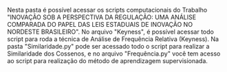 Nesta pasta é possível acessar os scripts computacionais do Trabalho "INOVAÇÃO SOB A PERSPECTIVA DA REGULAÇÃO: UMA ANÁLISE COMPARADA DO PAPEL DAS LEIS ESTADUAIS DE INOVAÇÃO NO NORDESTE BRASILEIRO". No arquivo "Keyness", é possível acessar todo script para roda a técnica de Análise de Frequência Relativa (Keyness). Na pasta "Similaridade.py" pode ser acessado todo o script para realizar a Similaridade dos Cossenos, e no arquivo "Frequência.py" você tem acesso ao script para realização do método de aprendizagem supervisionada. 
